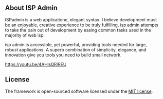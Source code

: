 
## About ISP Admin

ISPadmin is a web applicatione, elegant syntax. I believe development must be an enjoyable, creative experience to be truly fulfilling. isp admin attempts to take the pain out of development by easing common tasks used in the majority of web isp.



isp admin is accessible, yet powerful, providing tools needed for large, robust applications. A superb combination of simplicity, elegance, and innovation give you tools you need to build small network.

https://youtu.be/4AHlsQRlREU

## License

The framework is open-sourced software licensed under the [MIT license](http://opensource.org/licenses/MIT).
